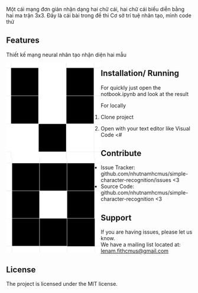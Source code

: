 Một cái mạng đơn giản nhận dạng hai chữ cái, hai chữ cái biểu diễn bằng hai ma trận 3x3. Đây là cái bài trong đề thi Cơ sở trí tuệ nhân tạo, mình code thử

Features
--------
Thiết kế mạng neural nhân tạo nhận diện hai mẫu

<img align="left" width="256" height="256" src="./figs/v_character.png">

<img align="left" width="256" height="256" src="./figs/o_character.png">


Installation/ Running
------------

For quickly just open the notbook.ipynb and look at the result

For locally

1. Clone project

2. Open with your text editor like Visual Code <#

Contribute
----------

- Issue Tracker: github.com/nhutnamhcmus/simple-character-recognition/issues <3
- Source Code: github.com/nhutnamhcmus/simple-character-recognition <3

Support
-------

If you are having issues, please let us know. <br>
We have a mailing list located at: lenam.fithcmus@gmail.com

License
-------

The project is licensed under the MIT license.
